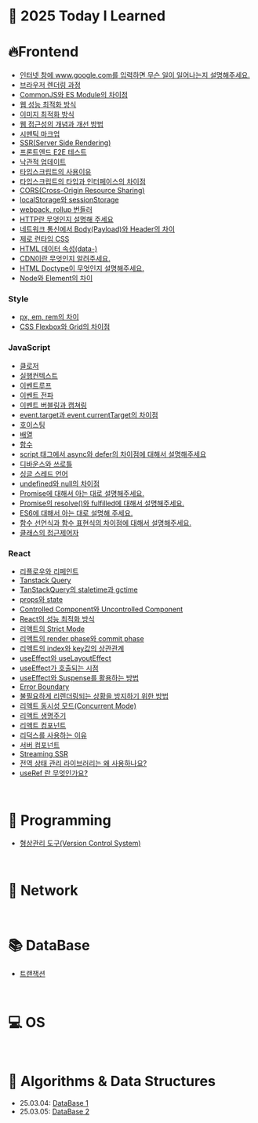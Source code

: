 # 📝 2025 Today I Learned

# 🔥Frontend
- [인터넷 창에 www.google.com를 입력하면 무슨 일이 일어나는지 설명해주세요.](https://github.com/HongDongk/TIL/blob/master/FrontEnd/browser_rendering.md)
- [브라우저 렌더링 과정](https://github.com/HongDongk/TIL/blob/master/FrontEnd/dns_proccess.md)
- [CommonJS와 ES Module의 차이점](https://github.com/HongDongk/TIL/blob/master/FrontEnd/commonJs_esModule.md)
- [웹 성능 최적화 방식](https://github.com/HongDongk/TIL/blob/master/FrontEnd/web_performance_optimization.md)
- [이미지 최적화 방식](https://github.com/HongDongk/TIL/blob/master/FrontEnd/image_optimization.md)
- [웹 접근성의 개념과 개선 방법](https://github.com/HongDongk/TIL/blob/master/FrontEnd/web_accessibility.md)
- [시맨틱 마크업](https://github.com/HongDongk/TIL/blob/master/FrontEnd/symentic_markup.md)
- [SSR(Server Side Rendering)](https://github.com/HongDongk/TIL/blob/master/FrontEnd/ssr.md)
- [프론트엔드 E2E 테스트](https://github.com/HongDongk/TIL/blob/master/FrontEnd/e2e_test.md)
- [낙관적 업데이트](https://github.com/HongDongk/TIL/blob/master/FrontEnd/optimistic_update.md)
- [타입스크립트의 사용이유](https://github.com/HongDongk/TIL/blob/master/FrontEnd/typescript.md)
- [타입스크립트의 타입과 인터페이스의 차이점](https://github.com/HongDongk/TIL/blob/master/FrontEnd/type_and_interface.md)
- [CORS(Cross-Origin Resource Sharing)](https://github.com/HongDongk/TIL/blob/master/FrontEnd/cors.md)
- [localStorage와 sessionStorage](https://github.com/HongDongk/TIL/blob/master/FrontEnd/localstorage_and_sessionstorage.md)
- [webpack, rollup 번들러](https://github.com/HongDongk/TIL/blob/master/FrontEnd/webpack_and_rollup.md)
- [HTTP란 무엇인지 설명해 주세요](https://github.com/HongDongk/TIL/blob/master/FrontEnd/http.md)
- [네트워크 통신에서 Body(Payload)와 Header의 차이](https://github.com/HongDongk/TIL/blob/master/FrontEnd/body_and_header.md)
- [제로 런타임 CSS](https://github.com/HongDongk/TIL/blob/master/FrontEnd/zero_css.md)
- [HTML 데이터 속성(data-)](https://github.com/HongDongk/TIL/blob/master/FrontEnd/html_data_property.md)
- [CDN이란 무엇인지 알려주세요.](https://github.com/HongDongk/TIL/blob/master/FrontEnd/CDN.md)
- [HTML Doctype이 무엇인지 설명해주세요.](https://github.com/HongDongk/TIL/blob/master/FrontEnd/HTML_Doctype.md)
- [Node와 Element의 차이](https://github.com/HongDongk/TIL/blob/master/FrontEnd/Node_and_Element.md)

### Style
- [px, em, rem의 차이](https://github.com/HongDongk/TIL/blob/master/FrontEnd/px_em_rem.md)
- [CSS Flexbox와 Grid의 차이점](https://github.com/HongDongk/TIL/blob/master/FrontEnd/flexbox_and_grid.md)

### JavaScript
- [클로저](https://github.com/HongDongk/TIL/blob/master/FrontEnd/JavaScript/closure.md)
- [실행컨텍스트](https://github.com/HongDongk/TIL/blob/master/FrontEnd/JavaScript/excution_context.md)
- [이벤트루프](https://github.com/HongDongk/TIL/blob/master/FrontEnd/JavaScript/eventloop.md)
- [이벤트 전파](https://github.com/HongDongk/TIL/blob/master/FrontEnd/JavaScript/event_propagtion.md)
- [이벤트 버블링과 캡쳐링](https://github.com/HongDongk/TIL/blob/master/FrontEnd/JavaScript/eventbubbling_and_capturing.md)
- [event.target과 event.currentTarget의 차이점](https://github.com/HongDongk/TIL/blob/master/FrontEnd/event.target_and_event.currentTarget.md)
- [호이스팅](https://github.com/HongDongk/TIL/blob/master/FrontEnd/JavaScript/hoisting.md)
- [배열](https://github.com/HongDongk/TIL/blob/master/FrontEnd/JavaScript/array.md)
- [함수](https://github.com/HongDongk/TIL/blob/master/FrontEnd/JavaScript/function.md)
- [script 태그에서 async와 defer의 차이점에 대해서 설명해주세요](https://github.com/HongDongk/TIL/blob/master/FrontEnd/JavaScript/script_tag.md)
- [디바운스와 쓰로틀](https://github.com/HongDongk/TIL/blob/master/FrontEnd/JavaScript/debounce_and_throttle.md)
- [싱글 스레드 언어](https://github.com/HongDongk/TIL/blob/master/FrontEnd/JavaScript/single_thread_language.md)
- [undefined와 null의 차이점](https://github.com/HongDongk/TIL/blob/master/FrontEnd/JavaScript/undefined_and_null.md)
- [Promise에 대해서 아는 대로 설명해주세요.](https://github.com/HongDongk/TIL/blob/master/FrontEnd/JavaScript/promise.md)
- [Promise의 resolve()와 fulfilled에 대해서 설명해주세요.](https://github.com/HongDongk/TIL/blob/master/FrontEnd/JavaScript/promise_2.md)
- [ES6에 대해서 아는 대로 설명해 주세요.](https://github.com/HongDongk/TIL/blob/master/FrontEnd/JavaScript/ES6.md)
- [함수 선언식과 함수 표현식의 차이점에 대해서 설명해주세요.](https://github.com/HongDongk/TIL/blob/master/FrontEnd/JavaScript/function%20declaration_and_function%20expression.md)
- [클래스의 접근제어자](https://github.com/HongDongk/TIL/blob/master/FrontEnd/JavaScript/class_access_modifiers.md)

### React
- [리플로우와 리페인트](https://github.com/HongDongk/TIL/blob/master/FrontEnd/reflow_and_repaint.md)
- [Tanstack Query](https://github.com/HongDongk/TIL/blob/master/FrontEnd/React/tanstack_query.md)
- [TanStackQuery의 staletime과 gctime](https://github.com/HongDongk/TIL/blob/master/FrontEnd/React/staletime_and_gctime.md)
- [props와 state](https://github.com/HongDongk/TIL/blob/master/FrontEnd/React/props_and_state.md)
- [Controlled Component와 Uncontrolled Component](https://github.com/HongDongk/TIL/blob/master/FrontEnd/React/controlled_and_uncontrolled%20component.md)
- [React의 성능 최적화 방식](https://github.com/HongDongk/TIL/blob/master/FrontEnd/React/performance_optimization.md)
- [리액트의 Strict Mode](https://github.com/HongDongk/TIL/blob/master/FrontEnd/React/strict_mode.md)
- [리액트의 render phase와 commit phase](https://github.com/HongDongk/TIL/blob/master/FrontEnd/React/render_phase_and_commit_phase.md)
- [리액트의 index와 key값의 상관관계](https://github.com/HongDongk/TIL/blob/master/FrontEnd/React/index_and_key.md)
- [useEffect와 useLayoutEffect](https://github.com/HongDongk/TIL/blob/master/FrontEnd/React/useEffect_and_useLayoutEffect.md)
- [useEffect가 호출되는 시점](https://github.com/HongDongk/TIL/blob/master/FrontEnd/React/useEffect.md)
- [useEffect와 Suspense를 활용하는 방법](https://github.com/HongDongk/TIL/blob/master/FrontEnd/React/useEffect_and_suspense.md)
- [Error Boundary](https://github.com/HongDongk/TIL/blob/master/FrontEnd/React/error_boundary.md)
- [불필요하게 리렌더링되는 상황을 방지하기 위한 방법](https://github.com/HongDongk/TIL/blob/master/FrontEnd/React/reRendering_prevent.md)
- [리액트 동시성 모드(Concurrent Mode)](https://github.com/HongDongk/TIL/blob/master/FrontEnd/React/concurrent_mode.md)
- [리액트 생명주기](https://github.com/HongDongk/TIL/blob/master/FrontEnd/React/life_cycle.md)
- [리액트 컴포넌트](https://github.com/HongDongk/TIL/blob/master/FrontEnd/React/component.md)
- [리덕스를 사용하는 이유](https://github.com/HongDongk/TIL/blob/master/FrontEnd/React/redux.md)
- [서버 컴포넌트](https://github.com/HongDongk/TIL/blob/master/FrontEnd/React/server_component.md)
- [Streaming SSR](https://github.com/HongDongk/TIL/blob/master/FrontEnd/React/streaming_ssr.md)
- [전역 상태 관리 라이브러리는 왜 사용하나요?](https://github.com/HongDongk/TIL/blob/master/FrontEnd/React/globalstate_Management_Library.md)
- [useRef 란 무엇인가요?](https://github.com/HongDongk/TIL/blob/master/FrontEnd/React/useRef.md)

<br/>

# 📖 Programming

- [형상관리 도구(Version Control System)](https://github.com/HongDongk/TIL/blob/master/Programing/vcs.md)

<br/>

# 🛜 Network

<br/>

# 📚 DataBase

- [트랜잭션](https://github.com/HongDongk/TIL/blob/master/Database/transaction.md)
  
<br/>

# 💻 OS

<br/>

# 🌈 Algorithms & Data Structures

- 25.03.04: [DataBase 1](https://github.com/100-hours-a-week/shai-til/blob/main/March/2025_03_04.md)
- 25.03.05: [DataBase 2](https://github.com/100-hours-a-week/shai-til/blob/main/March/2025_03_05.md)
